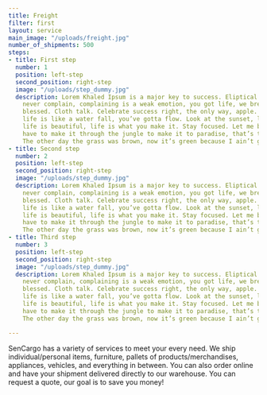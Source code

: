```yaml
---
title: Freight
filter: first
layout: service
main_image: "/uploads/freight.jpg"
number_of_shipments: 500
steps:
- title: First step
  number: 1
  position: left-step
  second_position: right-step
  image: "/uploads/step_dummy.jpg"
  description: Lorem Khaled Ipsum is a major key to success. Eliptical talk. You should
    never complain, complaining is a weak emotion, you got life, we breathing, we
    blessed. Cloth talk. Celebrate success right, the only way, apple. Find peace,
    life is like a water fall, you’ve gotta flow. Look at the sunset, life is amazing,
    life is beautiful, life is what you make it. Stay focused. Let me be clear, you
    have to make it through the jungle to make it to paradise, that’s the key, Lion!
    The other day the grass was brown, now it’s green because I ain’t give up.
- title: Second step
  number: 2
  position: left-step
  second_position: right-step
  image: "/uploads/step_dummy.jpg"
  description: Lorem Khaled Ipsum is a major key to success. Eliptical talk. You should
    never complain, complaining is a weak emotion, you got life, we breathing, we
    blessed. Cloth talk. Celebrate success right, the only way, apple. Find peace,
    life is like a water fall, you’ve gotta flow. Look at the sunset, life is amazing,
    life is beautiful, life is what you make it. Stay focused. Let me be clear, you
    have to make it through the jungle to make it to paradise, that’s the key, Lion!
    The other day the grass was brown, now it’s green because I ain’t give up.
- title: Third step
  number: 3
  position: left-step
  second_position: right-step
  image: "/uploads/step_dummy.jpg"
  description: Lorem Khaled Ipsum is a major key to success. Eliptical talk. You should
    never complain, complaining is a weak emotion, you got life, we breathing, we
    blessed. Cloth talk. Celebrate success right, the only way, apple. Find peace,
    life is like a water fall, you’ve gotta flow. Look at the sunset, life is amazing,
    life is beautiful, life is what you make it. Stay focused. Let me be clear, you
    have to make it through the jungle to make it to paradise, that’s the key, Lion!
    The other day the grass was brown, now it’s green because I ain’t give up.

---
```

SenCargo has a variety of services to meet your every need. We ship individual/personal items, furniture, pallets of products/merchandises, appliances, vehicles, and everything in between. You can also order online and have your shipment delivered directly to our warehouse. You can request a quote, our goal is to save you money!